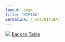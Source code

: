 ```yaml
---
layout: page
title: "KIF18A"
permalink: /_mds/KIF18A/
---
```


![](../../alns_9.28.22/aln_5HSAA056345_0.968.png?raw=true
)
[Back to Table](../../display)
